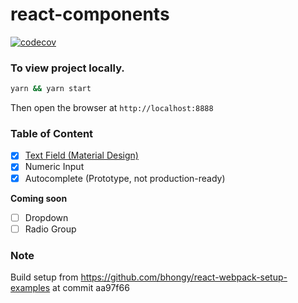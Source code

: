 # react-components

[![codecov](https://codecov.io/gh/bhongy/react-components/branch/master/graph/badge.svg)](https://codecov.io/gh/bhongy/react-components)

### To view project locally.

```bash
yarn && yarn start
```

Then open the browser at `http://localhost:8888`

### Table of Content
- [x] [Text Field (Material Design)](https://material.io/guidelines/components/text-fields.html)
- [x] Numeric Input
- [x] Autocomplete (Prototype, not production-ready)

**Coming soon**
- [ ] Dropdown
- [ ] Radio Group

### Note

Build setup from https://github.com/bhongy/react-webpack-setup-examples at commit aa97f66
